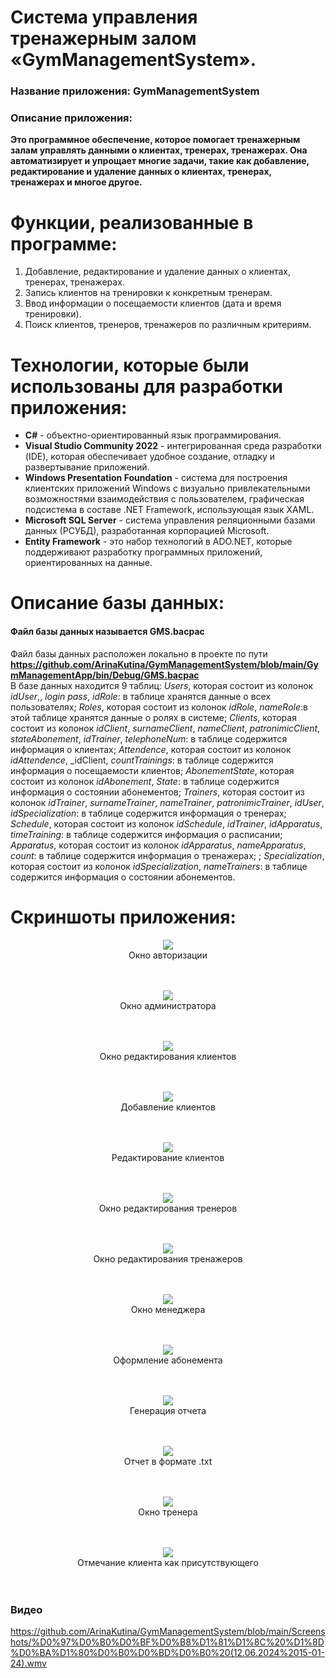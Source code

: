 # Система управления тренажерным залом «GymManagementSystem».
### Название приложения: GymManagementSystem
### Описание приложения:
**Это программное обеспечение, которое помогает тренажерным залам управлять данными о клиентах, тренерах, тренажерах. Она автоматизирует и упрощает многие задачи, такие как добавление, редактирование и удаление данных о клиентах, тренерах, тренажерах и многое другое.**

# Функции, реализованные в программе:
1. Добавление, редактирование и удаление данных о клиентах, тренерах, тренажерах.
2. Запись клиентов на тренировки к конкретным тренерам.
3. Ввод информации о посещаемости клиентов (дата и время тренировки).
4.	Поиск клиентов, тренеров, тренажеров по различным критериям.

# Технологии, которые были использованы для разработки приложения:
- **C#** - объектно-ориентированный язык программирования.
- **Visual Studio Community 2022** - интегрированная среда разработки (IDE), которая обеспечивает удобное создание, отладку и развертывание приложений.
- **Windows Presentation Foundation** - система для построения клиентских приложений Windows с визуально привлекательными возможностями взаимодействия с пользователем, графическая подсистема в составе .NET Framework, использующая язык XAML.
- **Microsoft SQL Server** - система управления реляционными базами данных (РСУБД), разработанная корпорацией Microsoft.
- **Entity Framework** - это набор технологий в ADO.NET, которые поддерживают разработку программных приложений, ориентированных на данные.

# Описание базы данных:
#### Файл базы данных называется GMS.bacpac <br/>
Файл базы данных расположен локально в проекте по пути **https://github.com/ArinaKutina/GymManagementSystem/blob/main/GymManagementApp/bin/Debug/GMS.bacpac** </br>
В базе данных находится 9 таблиц: _Users_, которая состоит из колонок _idUser_,, _login_ _pass_, _idRole_: в таблице хранятся данные о всех пользователях; _Roles_, которая состоит из колонок _idRole_, _nameRole_:в этой таблице хранятся данные о ролях в системе; _Clients_, которая состоит из колонок _idClient_, _surnameClient_, _nameClient_, _patronimicClient_, _stateAbonement_, _idTrainer_, _telephoneNum_: в таблице содержится информация о клиентах;  _Attendence_, которая состоит из колонок _idAttendence_, _idClient, _countTrainings_: в таблице содержится информация о посещаемости клиентов;  _AbonementState_, которая состоит из колонок _idAbonement_, _State_: в таблице содержится информация о состоянии абонементов;  _Trainers_, которая состоит из колонок  _idTrainer_, _surnameTrainer_, _nameTrainer_, _patronimicTrainer_, _idUser_, _idSpecialization_: в таблице содержится информация о тренерах;  _Schedule_, которая состоит из колонок _idSchedule_, _idTrainer_, _idApparatus_, _timeTraining_: в таблице содержится информация о расписании;  _Apparatus_, которая состоит из колонок _idApparatus_, _nameApparatus_, _count_: в таблице содержится информация о тренажерах; ;  _Specialization_, которая состоит из колонок _idSpecialization_, _nameTrainers_: в таблице содержится информация о состоянии абонементов.



# Скриншоты приложения:

<p align="center">
  <img <img src="https://github.com/ArinaKutina/GymManagementSystem/blob/main/Screenshots/Autorization.png">
</br>Окно авторизации
</br> </br> </br>
</p>

<p align="center">
  <img <img src="https://github.com/ArinaKutina/GymManagementSystem/blob/main/Screenshots/AdminWindow.png">
</br>Окно администратора
</br> </br> </br>
</p>


<p align="center">
  <img <img src="https://github.com/ArinaKutina/GymManagementSystem/blob/main/Screenshots/ClientEditWindow.png">
</br>Окно редактирования клиентов
</br> </br> </br>
</p>

<p align="center">
  <img <img src="https://github.com/ArinaKutina/GymManagementSystem/blob/main/Screenshots/ClientAdd.png">
</br>Добавление клиентов
</br> </br> </br>
</p>

<p align="center">
  <img <img src="https://github.com/ArinaKutina/GymManagementSystem/blob/main/Screenshots/ClientEdit.png">
</br>Редактирование клиентов
</br> </br> </br>
</p>

<p align="center">
  <img <img src="https://github.com/ArinaKutina/GymManagementSystem/blob/main/Screenshots/TrainerEditWindow.png">
</br>Окно редактирования тренеров
</br> </br> </br>
</p>

<p align="center">
  <img <img src="https://github.com/ArinaKutina/GymManagementSystem/blob/main/Screenshots/ApparatusTrainerWindow.png">
</br>Окно редактирования тренажеров
</br> </br> </br>
</p>

<p align="center">
  <img <img src="https://github.com/ArinaKutina/GymManagementSystem/blob/main/Screenshots/ManagerWindow.png">
</br>Окно менеджера
</br> </br> </br>
</p>

<p align="center">
  <img <img src="https://github.com/ArinaKutina/GymManagementSystem/blob/main/Screenshots/AbonementManager.png">
</br>Оформление абонемента
</br> </br> </br>
</p> 

<p align="center">
  <img <img src="https://github.com/ArinaKutina/GymManagementSystem/blob/main/Screenshots/ReportGenerate.png">
</br>Генерация отчета
</br> </br> </br>
</p> 

<p align="center">
  <img <img src="https://github.com/ArinaKutina/GymManagementSystem/blob/main/Screenshots/Reporttxt.png">
</br>Отчет в формате .txt
</br> </br> </br>
</p> 

<p align="center">
  <img <img src="https://github.com/ArinaKutina/GymManagementSystem/blob/main/Screenshots/TrainerWindow.png">
</br>Окно тренера
</br> </br> </br>
</p> 

<p align="center">
  <img <img src="https://github.com/ArinaKutina/GymManagementSystem/blob/main/Screenshots/ClientIsHere.png">
</br>Отмечание клиента как присутствующего
</br> </br> </br>
</p> 

<h3>Видео</h3>

https://github.com/ArinaKutina/GymManagementSystem/blob/main/Screenshots/%D0%97%D0%B0%D0%BF%D0%B8%D1%81%D1%8C%20%D1%8D%D0%BA%D1%80%D0%B0%D0%BD%D0%B0%20(12.06.2024%2015-01-24).wmv
